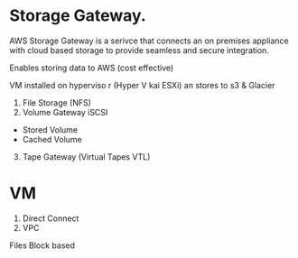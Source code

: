 # Storage Gateway.

AWS Storage Gateway is a serivce that connects an on premises appliance with cloud based storage to provide seamless and secure
integration.

Enables storing data to AWS (cost effective)

VM installed on hyperviso r (Hyper V kai ESXi) an stores to s3 & Glacier

1.  File Storage (NFS)
2.  Volume Gateway iSCSI

- Stored Volume
- Cached Volume

3.  Tape Gateway (Virtual Tapes VTL)

# VM

1.  Direct Connect
2.  VPC

Files
Block based
